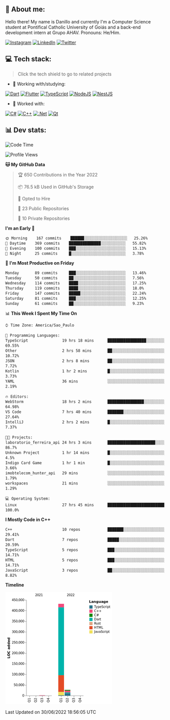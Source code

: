 ## 🌈 About me:
Hello there! My name is Danillo and currently I'm a Computer Science student at Pontifical Catholic University of Goiás and a back-end development intern at Grupo AHAV. Pronouns: He/Him.

[![Instagram](https://img.shields.io/badge/Instagram-%23E4405F.svg?logo=Instagram&logoColor=white)](https://instagram.com/danilloilggner) [![LinkedIn](https://img.shields.io/badge/LinkedIn-%230077B5.svg?logo=linkedin&logoColor=white)](https://linkedin.com/in/danilloism) [![Twitter](https://img.shields.io/badge/Twitter-%231DA1F2.svg?logo=Twitter&logoColor=white)](https://twitter.com/danilloism) 

## 💻 Tech stack:
> Click the tech shield to go to related projects

- 🔭 Working with/studying:

[![Dart](https://img.shields.io/badge/dart-%230175C2.svg?style=for-the-badge&logo=dart&logoColor=white)](https://github.com/danilloism/danilloism/blob/main/Flutter.md) [![Flutter](https://img.shields.io/badge/Flutter-%2302569B.svg?style=for-the-badge&logo=Flutter&logoColor=white)](https://github.com/danilloism/danilloism/blob/main/Flutter.md) [![TypeScript](https://img.shields.io/badge/typescript-%23007ACC.svg?style=for-the-badge&logo=typescript&logoColor=white)](https://github.com/danilloism/danilloism/blob/main/Typescript.md) [![NodeJS](https://img.shields.io/badge/node.js-6DA55F?style=for-the-badge&logo=node.js&logoColor=white)](https://github.com/danilloism/danilloism/blob/main/Node.js.md) [![NestJS](https://img.shields.io/badge/nestjs-%23E0234E.svg?style=for-the-badge&logo=nestjs&logoColor=white)](https://github.com/danilloism/danilloism/blob/main/Nest.js.md)
<!---
- 🌱 Currently learning:

![Vue.js](https://img.shields.io/badge/vuejs-%2335495e.svg?style=for-the-badge&logo=vuedotjs&logoColor=%234FC08D) ![Angular](https://img.shields.io/badge/angular-%23DD0031.svg?style=for-the-badge&logo=angular&logoColor=white)
--->
- 💫 Worked with:

[![C#](https://img.shields.io/badge/c%23-%23239120.svg?style=for-the-badge&logo=c-sharp&logoColor=white)](#) [![C++](https://img.shields.io/badge/c++-%2300599C.svg?style=for-the-badge&logo=c%2B%2B&logoColor=white)](https://github.com/danilloism/danilloism/blob/main/C%2B%2B.md) [![.Net](https://img.shields.io/badge/.NET-5C2D91?style=for-the-badge&logo=.net&logoColor=white)](#) [![Qt](https://img.shields.io/badge/Qt-%23217346.svg?style=for-the-badge&logo=Qt&logoColor=white)](https://github.com/danilloism/danilloism/blob/main/C%2B%2B.md)

## 📊 Dev stats:
<!---
[![](https://github-readme-stats.vercel.app/api?username=danilloism&theme=radical&hide_border=false&include_all_commits=false&count_private=false)](#)<br>
[![](https://github-readme-streak-stats.herokuapp.com/?user=danilloism&theme=radical&hide_border=false)](#)<br>
[![](https://github-readme-stats.vercel.app/api/top-langs/?username=danilloism&theme=radical&hide_border=false&include_all_commits=false&count_private=false&layout=compact)](#)<br>
--->
<!--START_SECTION:waka-->
![Code Time](http://img.shields.io/badge/Code%20Time-0%20secs-blue)

![Profile Views](http://img.shields.io/badge/Profile%20Views-0-blue)

**🐱 My GitHub Data** 

> 🏆 650 Contributions in the Year 2022
 > 
> 📦 76.5 kB Used in GitHub's Storage 
 > 
> 💼 Opted to Hire
 > 
> 📜 23 Public Repositories 
 > 
> 🔑 10 Private Repositories  
 > 
**I'm an Early 🐤** 

```text
🌞 Morning    167 commits    ██████░░░░░░░░░░░░░░░░░░░   25.26% 
🌆 Daytime    369 commits    ██████████████░░░░░░░░░░░   55.82% 
🌃 Evening    100 commits    ███░░░░░░░░░░░░░░░░░░░░░░   15.13% 
🌙 Night      25 commits     █░░░░░░░░░░░░░░░░░░░░░░░░   3.78%

```
📅 **I'm Most Productive on Friday** 

```text
Monday       89 commits     ███░░░░░░░░░░░░░░░░░░░░░░   13.46% 
Tuesday      50 commits     ██░░░░░░░░░░░░░░░░░░░░░░░   7.56% 
Wednesday    114 commits    ████░░░░░░░░░░░░░░░░░░░░░   17.25% 
Thursday     119 commits    ████░░░░░░░░░░░░░░░░░░░░░   18.0% 
Friday       147 commits    █████░░░░░░░░░░░░░░░░░░░░   22.24% 
Saturday     81 commits     ███░░░░░░░░░░░░░░░░░░░░░░   12.25% 
Sunday       61 commits     ██░░░░░░░░░░░░░░░░░░░░░░░   9.23%

```


📊 **This Week I Spent My Time On** 

```text
⌚︎ Time Zone: America/Sao_Paulo

💬 Programming Languages: 
TypeScript               19 hrs 18 mins      █████████████████░░░░░░░░   69.55% 
Other                    2 hrs 58 mins       ██░░░░░░░░░░░░░░░░░░░░░░░   10.72% 
JSON                     2 hrs 8 mins        ██░░░░░░░░░░░░░░░░░░░░░░░   7.72% 
Kotlin                   1 hr 2 mins         █░░░░░░░░░░░░░░░░░░░░░░░░   3.73% 
YAML                     36 mins             ░░░░░░░░░░░░░░░░░░░░░░░░░   2.19%

🔥 Editors: 
WebStorm                 18 hrs 2 mins       ████████████████░░░░░░░░░   64.98% 
VS Code                  7 hrs 40 mins       ███████░░░░░░░░░░░░░░░░░░   27.64% 
IntelliJ                 2 hrs 2 mins        █░░░░░░░░░░░░░░░░░░░░░░░░   7.37%

🐱‍💻 Projects: 
laboratorio_ferreira_api 24 hrs 3 mins       █████████████████████░░░░   86.7% 
Unknown Project          1 hr 14 mins        █░░░░░░░░░░░░░░░░░░░░░░░░   4.5% 
Indigo Card Game         1 hr 1 min          █░░░░░░░░░░░░░░░░░░░░░░░░   3.66% 
imobtelecom_hunter_api   29 mins             ░░░░░░░░░░░░░░░░░░░░░░░░░   1.79% 
workspaces               21 mins             ░░░░░░░░░░░░░░░░░░░░░░░░░   1.29%

💻 Operating System: 
Linux                    27 hrs 45 mins      █████████████████████████   100.0%

```

**I Mostly Code in C++** 

```text
C++                      10 repos            ███████░░░░░░░░░░░░░░░░░░   29.41% 
Dart                     7 repos             █████░░░░░░░░░░░░░░░░░░░░   20.59% 
TypeScript               5 repos             ███░░░░░░░░░░░░░░░░░░░░░░   14.71% 
HTML                     5 repos             ███░░░░░░░░░░░░░░░░░░░░░░   14.71% 
JavaScript               3 repos             ██░░░░░░░░░░░░░░░░░░░░░░░   8.82%

```


**Timeline**

![Chart not found](https://raw.githubusercontent.com/danilloism/danilloism/main/charts/bar_graph.png) 


 Last Updated on 30/06/2022 18:56:05 UTC
<!--END_SECTION:waka-->
